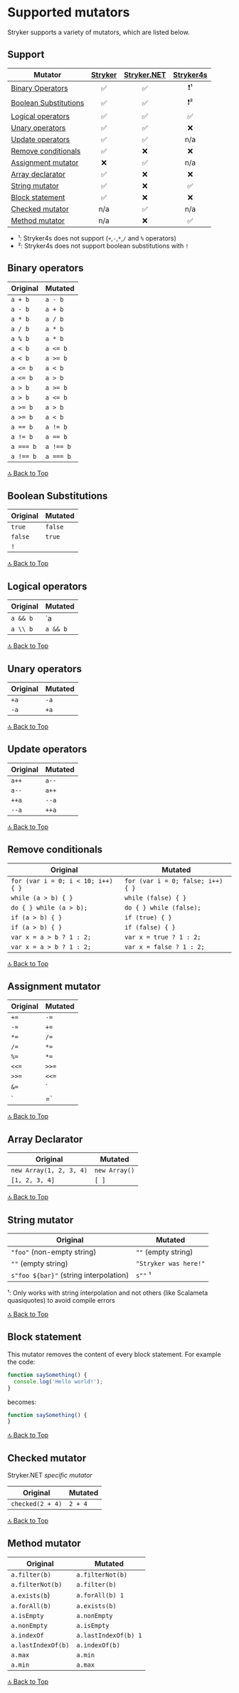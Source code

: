 # Supported mutators

Stryker supports a variety of mutators, which are listed below.

## Support

| Mutator | [Stryker](stryker/) | [Stryker.NET](stryker.net/) | [Stryker4s](stryker4s/) |
| - | :-: | :-: | :-: |
| [Binary Operators](#binary-operators) | ✅ | ✅ | ❗¹ |
| [Boolean Substitutions](#boolean-substitutions) | ✅ | ✅ | ❗² |
| [Logical operators](#logical-operators) | ✅ | ✅ | ✅ |
| [Unary operators](#unary-operators) | ✅ | ✅ | ❌ |
| [Update operators](#update-operators) | ✅ | ✅ | n/a |
| [Remove conditionals](#remove-conditionals) | ✅ | ❌ | ❌ |
| [Assignment mutator](#assignment-mutator) | ❌ | ✅ | n/a |
| [Array declarator](#array-declarator) | ✅ | ❌ | ❌ |
| [String mutator](#string-mutator) | ✅ | ❌ | ✅ |
| [Block statement](#block-statement) | ✅ | ❌ | ❌ |
| [Checked mutator](#checked-mutator) | n/a | ✅ | n/a |
| [Method mutator](#method-mutator) | n/a | ❌ | ✅ |

- ¹: Stryker4s does not support (`+`,`-`,`*`,`/` and `%` operators)
- ²: Stryker4s does not support boolean substitutions with `!`

## Binary operators

Original | Mutated
| - | - |
`a + b` | `a - b`
`a - b` | `a + b`
`a * b` | `a / b`
`a / b` | `a * b`
`a % b` | `a * b`
`a < b` | `a <= b`
`a < b` | `a >= b`
`a <= b` | `a < b`
`a <= b` | `a > b`
`a > b` | `a >= b`
`a > b` | `a <= b`
`a >= b` | `a > b`
`a >= b` | `a < b`
`a == b` | `a != b`
`a != b` | `a == b`
`a === b` | `a !== b`
`a !== b` | `a === b`

[🔝 Back to Top](#supported-mutators)

## Boolean Substitutions

Original | Mutated
| - | - |
`true` | `false`
`false` | `true`
`!` | ` `

[🔝 Back to Top](#supported-mutators)

## Logical operators

Original | Mutated
| - | - |
`a && b` | `a || b`
`a \\ b` | `a && b`

[🔝 Back to Top](#supported-mutators)

## Unary operators

Original | Mutated
| - | - |
`+a` | `-a`
`-a` | `+a`

[🔝 Back to Top](#supported-mutators)

## Update operators

Original | Mutated
| - | - |
`a++` | `a--`
`a--` | `a++`
`++a` | `--a`
`--a` | `++a`

[🔝 Back to Top](#supported-mutators)

## Remove conditionals

Original | Mutated
| - | - |
`for (var i = 0; i < 10; i++) { }` | `for (var i = 0; false; i++) { }`
`while (a > b) { }` | `while (false) { }`
`do { } while (a > b);` | `do { } while (false);`
`if (a > b) { }` | `if (true) { }`
`if (a > b) { }` | `if (false) { }`
`var x = a > b ? 1 : 2;` | `var x = true ? 1 : 2;`
`var x = a > b ? 1 : 2;` | `var x = false ? 1 : 2;`

[🔝 Back to Top](#supported-mutators)

## Assignment mutator

Original | Mutated
| - | - |
`+=` | `-=`
`-=` | `+=`
`*=` | `/=`
`/=` | `*=`
`%=` | `*=`
`<<=` | `>>=`
`>>=`| `<<=`
`&=` | `|=`
`|=` | `&=`

[🔝 Back to Top](#supported-mutators)

## Array Declarator

Original | Mutated
| - | - |
`new Array(1, 2, 3, 4)` | `new Array()`
`[1, 2, 3, 4]` | `[ ]`

[🔝 Back to Top](#supported-mutators)

## String mutator

Original | Mutated
| - | - |
`"foo"` (non-empty string) | `""` (empty string)
`""` (empty string) | `"Stryker was here!"`
`s"foo ${bar}"` (string interpolation) | `s""` ¹

¹: Only works with string interpolation and not others (like Scalameta quasiquotes) to avoid compile errors

[🔝 Back to Top](#supported-mutators)

## Block statement

This mutator removes the content of every block statement. For example the code:

```javascript
function saySomething() {
  console.log('Hello world!');
}
```

becomes:

```javascript
function saySomething() {
}
```

[🔝 Back to Top](#supported-mutators)

## Checked mutator

Stryker.NET *specific mutator*

Original | Mutated
| - | - |
`checked(2 + 4)` | `2 + 4`

[🔝 Back to Top](#supported-mutators)

## Method mutator

Original | Mutated
| - | - |
`a.filter(b)` | `a.filterNot(b)`
`a.filterNot(b)` | `a.filter(b)`
`a.exists(b`) | `a.forAll(b) 1`
`a.forAll(b)` | `a.exists(b)`
`a.isEmpty` | `a.nonEmpty`
`a.nonEmpty` | `a.isEmpty`
`a.indexOf` | `a.lastIndexOf(b) 1`
`a.lastIndexOf(b)` | `a.indexOf(b)`
`a.max` | `a.min`
`a.min` | `a.max`

[🔝 Back to Top](#supported-mutators)
